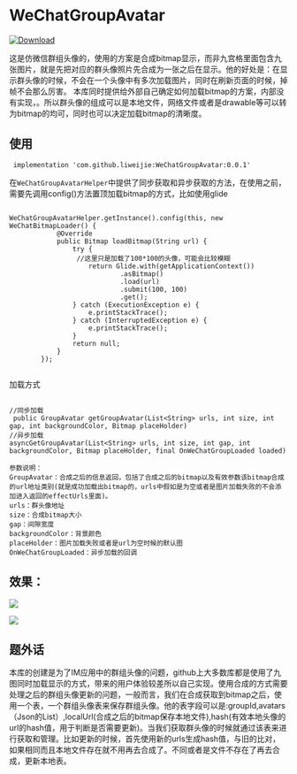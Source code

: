 # WeChatGroupAvatar
[ ![Download](https://api.bintray.com/packages/liweijieok/maven/WeChatGroupAvatar/images/download.svg?version=0.0.1) ](https://bintray.com/liweijieok/maven/WeChatGroupAvatar/0.0.1/link)

这是仿微信群组头像的，使用的方案是合成bitmap显示，而非九宫格里面包含九张图片，就是先把对应的群头像照片先合成为一张之后在显示。他的好处是：在显示群头像的时候，不会在一个头像中有多次加载图片，同时在刷新页面的时候，掉帧不会那么厉害。
本库同时提供给外部自己确定如何加载bitmap的方案，内部没有实现，。所以群头像的组成可以是本地文件，网络文件或者是drawable等可以转为bitmap的均可，同时也可以决定加载bitmap的清晰度。


## 使用

```
 implementation 'com.github.liweijie:WeChatGroupAvatar:0.0.1'
```

在`WeChatGroupAvatarHelper`中提供了同步获取和异步获取的方法，在使用之前，需要先调用config()方法置顶加载bitmap的方式，比如使用glide

```

WeChatGroupAvatarHelper.getInstance().config(this, new WeChatBitmapLoader() {
            @Override
            public Bitmap loadBitmap(String url) {
                try {
                 //这里只是加载了100*100的头像，可能会比较模糊
                    return Glide.with(getApplicationContext())
                            .asBitmap()
                            .load(url)
                            .submit(100, 100)
                            .get();
                } catch (ExecutionException e) {
                    e.printStackTrace();
                } catch (InterruptedException e) {
                    e.printStackTrace();
                }
                return null;
            }
        });
        
```

加载方式

```

//同步加载
 public GroupAvatar getGroupAvatar(List<String> urls, int size, int gap, int backgroundColor, Bitmap placeHolder)
//异步加载
asyncGetGroupAvatar(List<String> urls, int size, int gap, int backgroundColor, Bitmap placeHolder, final OnWeChatGroupLoaded loaded)

参数说明：
GroupAvatar：合成之后的信息返回，包括了合成之后的bitmap以及有效参数该bitmap合成的url地址类别(就是成功加载出bitmap的，urls中假如是为空或者是图片加载失败的不会添加进入返回的effectUrls里面)。
urls：群头像地址
size：合成bitmap大小
gap：间隙宽度
backgroundColor：背景颜色
placeHolder：图片加载失败或者是url为空时候的默认图
OnWeChatGroupLoaded：异步加载的回调

```



## 效果：

![](https://github.com/liweijieok/WeChatGroupAvatar/blob/master/art/device-2019-05-08-113946.png)


![](https://github.com/liweijieok/WeChatGroupAvatar/blob/master/art/device-2019-05-08-114009.png)


## 题外话

本库的创建是为了IM应用中的群组头像的问题，github上大多数库都是使用了九图同时加载显示的方式，带来的用户体验较差所以自己实现。使用合成的方式需要处理之后的群组头像更新的问题，一般而言，我们在合成获取到bitmap之后，使用一个表，一个群组头像表来保存群组头像。他的表字段可以是:groupId,avatars（Json的List<String>）,localUrl(合成之后的bitmap保存本地文件),hash(有效本地头像的url的hash值，用于判断是否需要更新)。当我们获取群头像的时候就通过该表来进行获取和管理。比如更新的时候，首先使用新的urls生成hash值，与旧的比对，如果相同而且本地文件存在就不用再去合成了。不同或者是文件不存在了再去合成，更新本地表。
